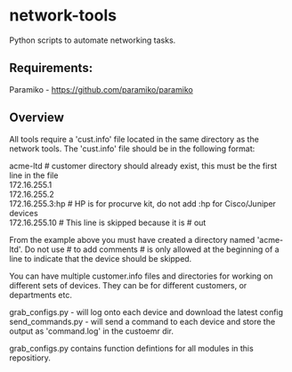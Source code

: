 network-tools
=============

Python scripts to automate networking tasks.


Requirements:
-------------

Paramiko - https://github.com/paramiko/paramiko


Overview
--------

All tools require a 'cust.info' file located in the same directory as the network tools.  The 'cust.info' file should be in the following format:

acme-ltd            \# customer directory should already exist, this must be the first line in the file  
172.16.255.1  
172.16.255.2  
172.16.255.3:hp     \# HP is for procurve kit, do not add :hp for Cisco/Juniper devices  
172.16.255.10       \# This line is skipped because it is \# out  

From the example above you must have created a directory named 'acme-ltd'.  Do not use \# to add comments \# is only allowed at the beginning of a line to indicate that the device should be skipped.

You can have multiple customer.info files and directories for working on different sets of devices.  They can be for different customers, or departments etc.

grab_configs.py - will log onto each device and download the latest config
send_commands.py - will send a command to each device and store the output as 'command.log' in the custoemr dir.

grab_configs.py contains function defintions for all modules in this repositiory.

